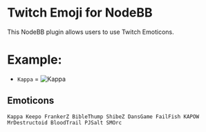 # Twitch Emoji for NodeBB

This NodeBB plugin allows users to use Twitch Emoticons.

# Example:
* `Kappa` = ![Kappa](http://i.imgur.com/ZFlCigT.png)

## Emoticons

    Kappa Keepo FrankerZ BibleThump ShibeZ DansGame FailFish KAPOW MrDestructoid BloodTrail PJSalt SMOrc
